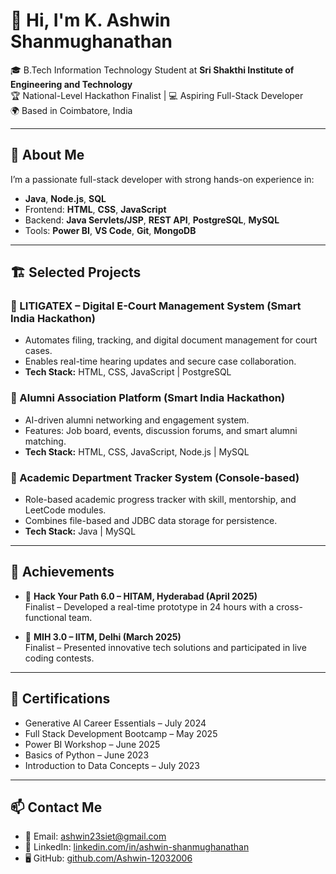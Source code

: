 # 👋 Hi, I'm K. Ashwin Shanmughanathan

🎓 B.Tech Information Technology Student at **Sri Shakthi Institute of Engineering and Technology**  
🏆 National-Level Hackathon Finalist | 💻 Aspiring Full-Stack Developer  
🌍 Based in Coimbatore, India

---

## 🚀 About Me

I’m a passionate full-stack developer with strong hands-on experience in:

- **Java**, **Node.js**, **SQL**
- Frontend: **HTML**, **CSS**, **JavaScript**
- Backend: **Java Servlets/JSP**, **REST API**, **PostgreSQL**, **MySQL**
- Tools: **Power BI**, **VS Code**, **Git**, **MongoDB**

---

## 🏗️ Selected Projects

### 🔹 LITIGATEX – Digital E-Court Management System (Smart India Hackathon)
- Automates filing, tracking, and digital document management for court cases.
- Enables real-time hearing updates and secure case collaboration.
- **Tech Stack:** HTML, CSS, JavaScript | PostgreSQL

### 🔹 Alumni Association Platform (Smart India Hackathon)
- AI-driven alumni networking and engagement system.
- Features: Job board, events, discussion forums, and smart alumni matching.
- **Tech Stack:** HTML, CSS, JavaScript, Node.js | MySQL

### 🔹 Academic Department Tracker System (Console-based)
- Role-based academic progress tracker with skill, mentorship, and LeetCode modules.
- Combines file-based and JDBC data storage for persistence.
- **Tech Stack:** Java | MySQL

---

## 🏅 Achievements

- 🥇 **Hack Your Path 6.0 – HITAM, Hyderabad (April 2025)**  
  Finalist – Developed a real-time prototype in 24 hours with a cross-functional team.

- 🥇 **MIH 3.0 – IITM, Delhi (March 2025)**  
  Finalist – Presented innovative tech solutions and participated in live coding contests.

---

## 📜 Certifications

- Generative AI Career Essentials – July 2024  
- Full Stack Development Bootcamp – May 2025  
- Power BI Workshop – June 2025  
- Basics of Python – June 2023  
- Introduction to Data Concepts – July 2023  

---

## 📫 Contact Me

- 📧 Email: [ashwin23siet@gmail.com](mailto:ashwin23siet@gmail.com)  
- 🔗 LinkedIn: [linkedin.com/in/ashwin-shanmughanathan](https://linkedin.com/in/ashwin-shanmughanathan)  
- 🖥️ GitHub: [github.com/Ashwin-12032006](https://github.com/Ashwin-12032006)
